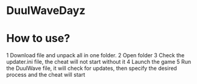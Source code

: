 # DuulWaveDayz
# How to use?
1 Download file and unpack all in one folder.
2 Open folder
3 Check the updater.ini file, the cheat will not start without it
4 Launch the game
5 Run the DuulWave file, it will check for updates, then specify the desired process and the cheat will start
